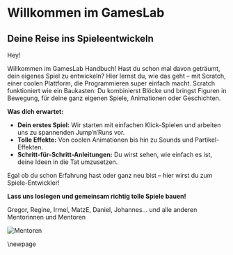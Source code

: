 # Willkommen im GamesLab

## Deine Reise ins Spieleentwickeln

Hey!

Willkommen im GamesLab Handbuch! Hast du schon mal davon geträumt, dein eigenes Spiel zu entwickeln? Hier lernst du, wie das geht – mit Scratch, einer coolen Plattform, die Programmieren super einfach macht. Scratch funktioniert wie ein Baukasten: Du kombinierst Blöcke und bringst Figuren in Bewegung, für deine ganz eigenen Spiele, Animationen oder Geschichten.

**Was dich erwartet:**

- **Dein erstes Spiel:** Wir starten mit einfachen Klick-Spielen und arbeiten uns zu spannenden Jump‘n‘Runs vor.
- **Tolle Effekte:** Von coolen Animationen bis hin zu Sounds und Partikel-Effekten.
- **Schritt-für-Schritt-Anleitungen:** Du wirst sehen, wie einfach es ist, deine Ideen in die Tat umzusetzen.

Egal ob du schon Erfahrung hast oder ganz neu bist – hier wirst du zum Spiele-Entwickler!

**Lass uns loslegen und gemeinsam richtig tolle Spiele bauen!**

Gregor, Regine, Irmel, MatzE, Daniel, Johannes... und alle anderen Mentorinnen und Mentoren 

![Mentoren](bilder/Mentoren.jpg)

\newpage
